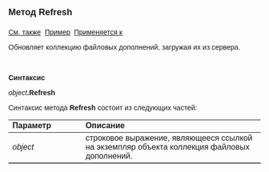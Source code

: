 ﻿<html>
<head>
<title>Коллекция файловых дополнений\Refresh</title>
</head>

<body>

<p><strong><font size="4" face="Arial">Метод Refresh<br>
<br>
</font></strong><font face="Arial"><a href="../AsAttachmentCollection.html">
См. также</a>&nbsp;
<u>Пример</u>&nbsp; <a href="../AsAttachmentCollection.html">Применяется к</a></font></p>

<p><font face="Arial">Обновляет коллекцию файловых дополнений, 
загружая их из сервера.</font></p>

<p class="label">&nbsp;</p>

<p class="label"><font face="Arial"><b>Синтаксис</b></font></p>

<p><font face="Arial"><em>object</em><strong>.Refresh</strong></font></p>

<p><font face="Arial">Синтаксис метода <strong>Refresh</strong>
состоит из следующих частей:</font></p>

<table border="1" cellPadding="5" cols="2" frame="below" rules="rows">
<TBODY>
  <tr vAlign="top">
    <td class="label" width="29%"><font face="Arial"><b>Параметр</b></font></td>
    <td class="label" width="71%"><font face="Arial"><strong>Описание</strong></font></td>
  </tr>
  <tr>
    <td width="29%"><em><font face="Arial">object</font></em></td>
    <td width="71%"><font face="Arial">строковое выражение, являющееся 
	ссылкой на экземпляр объекта коллекция файловых дополнений.</font></td>
  </tr>
</TBODY>
</table>
</body>
</html>
